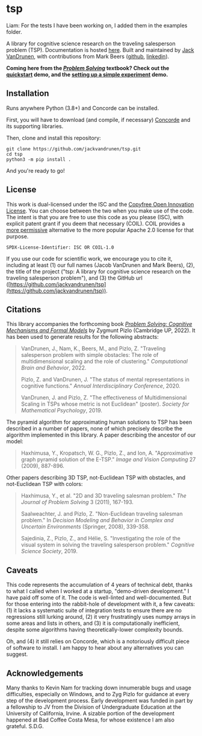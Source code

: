 # tsp

Liam: For the tests I have been working on, I added them in the examples folder.




A library for cognitive science research on the traveling salesperson problem (TSP). Documentation
is hosted [here](https://jackv.co/tsp/tsp.html). Built and maintained by
[Jack VanDrunen](https://jackv.co/),
with contributions from Mark Beers
([github](https://github.com/mabeers-arco),
[linkedin](https://www.linkedin.com/in/mark-beers-3a90a614a/)).

**Coming here from the [*Problem Solving*](https://www.cambridge.org/core/books/abs/problem-solving/problem-solving/105FC98CEBE3FA277CD43AC34EECBC1B)
textbook? Check out the [quickstart](examples/quickstart.ipynb) demo, and the
[setting up a simple experiment](examples/experiment_demo.ipynb) demo.**

## Installation

Runs anywhere Python (3.8+) and Concorde can be installed.

First, you will have to download (and compile, if necessary)
[Concorde](https://www.math.uwaterloo.ca/tsp/concorde.html) and its supporting libraries.

Then, clone and install this repository:

```
git clone https://github.com/jackvandrunen/tsp.git
cd tsp
python3 -m pip install .
```

And you're ready to go!

## License

This work is dual-licensed under the ISC and the
[Copyfree Open Innovation License](https://coil.apotheon.org/about/). You can choose between the
two when you make use of the code. The intent is that you are free to use this code as you please
(ISC), with explicit patent grant if you deem that necessary (COIL). COIL provides a
[more permissive](https://copyfree.org/) alternative to the more popular Apache 2.0 license for
that purpose.

`SPDX-License-Identifier: ISC OR COIL-1.0`

If you use our code for scientific work, we encourage you to cite it, including at least (1) our
full names (Jacob VanDrunen and Mark Beers), (2), the title of the project ("tsp: A library
for cognitive science research on the traveling salesperson problem"), and (3) the GitHub url
([https://github.com/jackvandrunen/tsp](https://github.com/jackvandrunen/tsp)).

## Citations

This library accompanies the forthcoming book
[*Problem Solving: Cognitive Mechanisms and Formal Models*](https://www.cambridge.org/core/books/abs/problem-solving/problem-solving/105FC98CEBE3FA277CD43AC34EECBC1B)
by Zygmunt Pizlo (Cambridge UP, 2022). It has been used to generate results for the following
abstracts:

> VanDrunen, J., Nam, K., Beers, M., and Pizlo, Z. "Traveling salesperson problem with simple
> obstacles: The role of multidimensional scaling and the role of clustering."
> *Computational Brain and Behavior*, 2022.
> 
> Pizlo, Z. and VanDrunen, J. "The status of mental representations in cognitive functions."
> *Annual Interdisciplinary Conference*, 2020.
> 
> VanDrunen, J. and Pizlo, Z. "The effectiveness of Multidimensional Scaling in TSPs whose metric
> is not Euclidean" (poster). *Society for Mathematical Psychology*, 2019.

The pyramid algorithm for approximating human solutions to TSP has been described in a number of
papers, none of which precisely describe the algorithm implemented in this library. A paper
describing the ancestor of our model:

> Haxhimusa, Y., Kropatsch, W. G., Pizlo, Z., and Ion, A. "Approximative graph pyramid solution of
> the E-TSP." *Image and Vision Computing* 27 (2009), 887-896.

Other papers describing 3D TSP, not-Euclidean TSP with obstacles, and not-Euclidean TSP with colors:

> Haxhimusa, Y., et al. "2D and 3D traveling salesman problem." *The Journal of Problem Solving* 3
> (2011), 167-193.
> 
> Saalweachter, J. and Pizlo, Z. "Non-Euclidean traveling salesman problem." In *Decision Modeling
> and Behavior in Complex and Uncertain Environments* (Springer, 2008), 339-358.
> 
> Sajedinia, Z., Pizlo, Z., and H&eacute;lie, S. "Investigating the role of the visual system in
> solving the traveling salesperson problem." *Cognitive Science Society*, 2019.

## Caveats

This code represents the accumulation of 4 years of technical debt, thanks to what I called when I
worked at a startup, "demo-driven development." I have paid off some of it. The code is well-linted
and well-documented. But for those entering into the rabbit-hole of development with it, a few
caveats: (1) it lacks a systematic suite of integration tests to ensure there are no regressions
still lurking around, (2) it very frustratingly uses numpy arrays in some areas and lists in others,
and (3) it is computationally inefficient, despite some algorithms having theoretically-lower
complexity bounds.

Oh, and (4) it still relies on Concorde, which is a notoriously difficult piece of software to
install. I am happy to hear about any alternatives you can suggest.

## Acknowledgements

Many thanks to Kevin Nam for tracking down innumerable bugs and usage difficulties, especially on
Windows, and to Zyg Pizlo for guidance at every step of the development process. Early development
was funded in part by a fellowship to JV from the Division of Undergraduate Education at the
University of California, Irvine. A sizable portion of the development happened at Bad Coffee
Costa Mesa, for whose existence I am also grateful. S.D.G.
